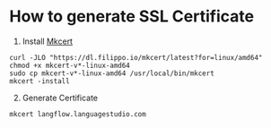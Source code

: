 # How to generate SSL Certificate

1. Install [Mkcert](https://github.com/FiloSottile/mkcert)

```
curl -JLO "https://dl.filippo.io/mkcert/latest?for=linux/amd64"
chmod +x mkcert-v*-linux-amd64
sudo cp mkcert-v*-linux-amd64 /usr/local/bin/mkcert
mkcert -install
```

2. Generate Certificate

```
mkcert langflow.languagestudio.com
```
